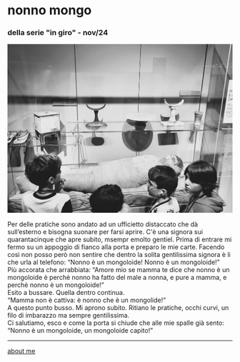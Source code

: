# nonno mongo
### della serie "in giro" - nov/24

![](ingiro241130pic01.jpg "didascalia")  

Per delle pratiche sono andato ad un ufficietto distaccato che dà sull’esterno e bisogna suonare per farsi aprire. C'è una signora sui quarantacinque che apre subito, msempr emolto gentiel. Prima di entrare mi fermo su un appoggio di fianco alla porta e preparo le mie carte. Facendo così non posso però non sentire che dentro la solita gentilissima signora è li che urla al telefono: “Nonno è un mongoloide! Nonno è un mongoloide!”  
Più accorata che arrabbiata: “Amore mio se mamma te dice che nonno è un mongoloide è perchè nonno ha fatto del male a nonna, e pure a mamma, e perchè nonno è un mongoloide!”  
Esito a bussare. Quella dentro continua.  
“Mamma non è cattiva: è nonno che è un mongolide!”  
A questo punto busso. Mi aprono subito. Ritiano le pratiche, occhi curvi, un filo di imbarazzo ma sempre gentilissima.  
Ci salutiamo, esco e come la porta si chiude che alle mie spalle già sento: “Nonno è un mongoloide, un mongoloide capito!”  

---  
[about me](https://about.me/cacioman) 
